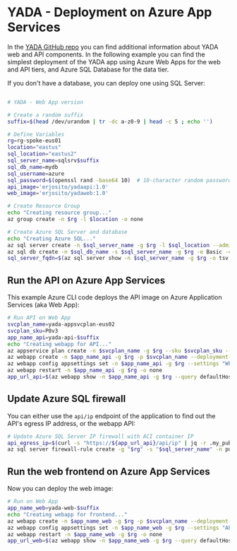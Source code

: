 # YADA - Deployment on Azure App Services

In the [YADA GitHub repo](https://github.com/microsoft/YADA) you can find additional information about YADA web and API components. In the following example you can find the simplest deployment of the YADA app using Azure Web Apps for the web and API tiers, and Azure SQL Database for the data tier.

If you don't have a database, you can deploy one using SQL Server:

```bash

# YADA - Web App version

# Create a random suffix
suffix=$(head /dev/urandom | tr -dc a-z0-9 | head -c 5 ; echo '')

# Define Variables
rg=rg-spoke-eus01
location="eastus"
sql_location="eastus2"
sql_server_name=sqlsrv$suffix
sql_db_name=mydb
sql_username=azure
sql_password=$(openssl rand -base64 10)  # 10-character random password
api_image='erjosito/yadaapi:1.0'
web_image='erjosito/yadaweb:1.0'

# Create Resource Group
echo "Creating resource group..."
az group create -n $rg -l $location -o none

# Create Azure SQL Server and database
echo "Creating Azure SQL..."
az sql server create -n $sql_server_name -g $rg -l $sql_location --admin-user "$sql_username" --admin-password "$sql_password" -o none
az sql db create -n $sql_db_name -s $sql_server_name -g $rg -e Basic -c 5 --no-wait -o none
sql_server_fqdn=$(az sql server show -n $sql_server_name -g $rg -o tsv --query fullyQualifiedDomainName) && echo $sql_server_fqdn
```

## Run the API on Azure App Services

This example Azure CLI code deploys the API image on Azure Application Services (aka Web App):

```bash
# Run API on Web App
svcplan_name=yada-appsvcplan-eus02
svcplan_sku=P0v3
app_name_api=yada-api-$suffix
echo "Creating webapp for API..."
az appservice plan create -n $svcplan_name -g $rg --sku $svcplan_sku --is-linux -o none
az webapp create -n $app_name_api -g $rg -p $svcplan_name --deployment-container-image-name $api_image -o none
az webapp config appsettings set -n $app_name_api -g $rg --settings "WEBSITES_PORT=8080" "SQL_SERVER_USERNAME=$sql_username" "SQL_SERVER_PASSWORD=$sql_password" "SQL_SERVER_FQDN=${sql_server_fqdn}" -o none
az webapp restart -n $app_name_api -g $rg -o none
app_url_api=$(az webapp show -n $app_name_api -g $rg --query defaultHostName -o tsv) && echo $app_url_api
```

## Update Azure SQL firewall

You can either use the `api/ip` endpoint of the application to find out the API's egress IP address, or the webapp API:

```bash
# Update Azure SQL Server IP firewall with ACI container IP
api_egress_ip=$(curl -s "https://${app_url_api}/api/ip" | jq -r .my_public_ip) && echo $api_egress_ip
az sql server firewall-rule create -g "$rg" -s "$sql_server_name" -n public_api_aci-source --start-ip-address "$api_egress_ip" --end-ip-address "$api_egress_ip"
```

## Run the web frontend on Azure App Services

Now you can deploy the web image:

```bash
# Run on Web App
app_name_web=yada-web-$suffix
echo "Creating webapp for frontend..."
az webapp create -n $app_name_web -g $rg -p $svcplan_name --deployment-container-image-name $web_image -o none
az webapp config appsettings set -n $app_name_web -g $rg --settings "API_URL=https://${app_url_api}" -o none
az webapp restart -n $app_name_web -g $rg -o none
app_url_web=$(az webapp show -n $app_name_web -g $rg --query defaultHostName -o tsv) && echo $app_url_web
```
